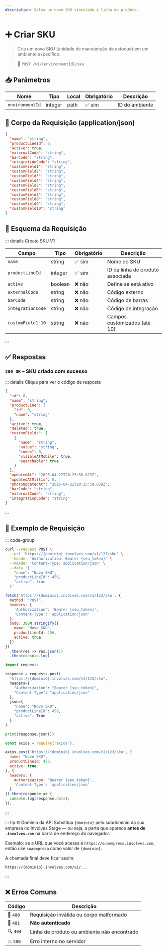 ```yaml
---
description: Salva um novo SKU vinculado à linha de produto.
---
```


# ➕ Criar SKU

> Cria um novo SKU (unidade de manutenção de estoque) em um ambiente específico.

> 🔗 `POST /v1/{environmentId}/sku`


## 📥 Parâmetros

| Nome            | Tipo    | Local | Obrigatório | Descrição        |
|-----------------|---------|-------|-------------|------------------|
| `environmentId` | integer | path  | ✅ sim       | ID do ambiente   |


## 📨 Corpo da Requisição (application/json)

```json
{
  "name": "string",
  "productLineId": 0,
  "active": true,
  "externalCode": "string",
  "barCode": "string",
  "integrationCode": "string",
  "customField1": "string",
  "customField2": "string",
  "customField3": "string",
  "customField4": "string",
  "customField5": "string",
  "customField6": "string",
  "customField7": "string",
  "customField8": "string",
  "customField9": "string",
  "customField10": "string"
}
```


## 🧬 Esquema da Requisição

::: details Create SKU V1

| Campo            | Tipo    | Obrigatório | Descrição                           |
|------------------|---------|-------------|-------------------------------------|
| `name`           | string  | ✅ sim       | Nome do SKU                         |
| `productLineId`  | integer | ✅ sim       | ID da linha de produto associada    |
| `active`         | boolean | ❌ não       | Define se está ativo                |
| `externalCode`   | string  | ❌ não       | Código externo                      |
| `barCode`        | string  | ❌ não       | Código de barras                    |
| `integrationCode`| string  | ❌ não       | Código de integração                |
| `customField1-10`| string  | ❌ não       | Campos customizados (até 10)        |

:::


## ✅ Respostas

### `200 OK` – SKU criado com sucesso

::: details Clique para ver o código de resposta
```json
{
  "id": 0,
  "name": "string",
  "productLine": {
    "id": 0,
    "name": "string"
  },
  "active": true,
  "deleted": true,
  "customFields": [
    {
      "name": "string",
      "value": "string",
      "index": 0,
      "visibleAtMobile": true,
      "searchable": true
    }
  ],
  "updatedAt": "2025-04-22T20:25:58.829Z",
  "updatedAtMillis": 0,
  "photoUpdatedAt": "2025-04-22T20:25:58.829Z",
  "barCode": "string",
  "externalCode": "string",
  "integrationCode": "string"
}
```
:::


## 📘 Exemplo de Requisição

::: code-group

```bash [🟢 cURL]
curl --request POST \
  --url 'https://{dominio}.involves.com/v1/123/sku' \
  --header 'Authorization: Bearer {seu_token}' \
  --header 'Content-Type: application/json' \
  --data '{
    "name": "Novo SKU",
    "productLineId": 456,
    "active": true
  }'
```

```js [🟡 JavaScript]
fetch('https://{dominio}.involves.com/v1/123/sku', {
  method: 'POST',
  headers: {
    'Authorization': 'Bearer {seu_token}',
    'Content-Type': 'application/json'
  },
  body: JSON.stringify({
    name: "Novo SKU",
    productLineId: 456,
    active: true
  })
})
  .then(res => res.json())
  .then(console.log)
```

```python [🔵 Python]
import requests

response = requests.post(
  "https://{dominio}.involves.com/v1/123/sku",
  headers={
    "Authorization": "Bearer {seu_token}",
    "Content-Type": "application/json"
  },
  json={
    "name": "Novo SKU",
    "productLineId": 456,
    "active": True
  }
)

print(response.json())
```

```js [🟣 Node.js]
const axios = require('axios');

axios.post('https://{dominio}.involves.com/v1/123/sku', {
  name: "Novo SKU",
  productLineId: 456,
  active: true
}, {
  headers: {
    Authorization: 'Bearer {seu_token}',
    'Content-Type': 'application/json'
  }
}).then(response => {
  console.log(response.data);
});
```

:::

::: tip 🌐 Domínio da API
Substitua `{dominio}` pelo subdomínio da sua empresa no Involves Stage — ou seja, a parte que aparece **antes de `.involves.com`** na barra de endereço do navegador.

Exemplo: se a URL que você acessa é `https://suaempresa.involves.com`, então use `suaempresa` como valor de `{dominio}`.

A chamada final deve ficar assim:

```
https://{dominio}.involves.com/v1/...
```
:::


## ❌ Erros Comuns

| Código | Descrição                            |
|--------|----------------------------------------|
| 🔴 `400`  | Requisição inválida ou corpo malformado  |
| 🔐 `401`  | **Não autenticado**                     |
| 🔍 `404`  | Linha de produto ou ambiente não encontrado |
| 💥 `500`  | Erro interno no servidor                |
